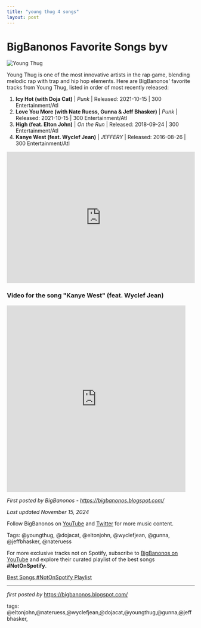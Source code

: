 ```yaml
---
title: "young thug 4 songs"
layout: post
---
```

<h1>BigBanonos Favorite Songs byv</h1>
<img src="https://themusicessentials.com/wp-content/uploads/2024/11/young-thug-net-worth-696x460.webp" alt="Young Thug"> <p>Young Thug is one of the most innovative artists in the rap game, blending melodic rap with trap and hip hop elements. Here are BigBanonos' favorite tracks from Young Thug, listed in order of most recently released:</p> <ol> <li><strong>Icy Hot (with Doja Cat)</strong> | <em>Punk</em> | Released: 2021-10-15 | 300 Entertainment/Atl</li> <li><strong>Love You More (with Nate Ruess, Gunna & Jeff Bhasker)</strong> | <em>Punk</em> | Released: 2021-10-15 | 300 Entertainment/Atl</li> <li><strong>High (feat. Elton John)</strong> | <em>On the Run</em> | Released: 2018-09-24 | 300 Entertainment/Atl</li> <li><strong>Kanye West (feat. Wyclef Jean)</strong> | <em>JEFFERY</em> | Released: 2016-08-26 | 300 Entertainment/Atl</li>
</ol> <div> <iframe src="https://open.spotify.com/embed/playlist/5Q8YmnqWRcjAJCLQZtDCh0?utm_source=generator" width="100%" height="352" frameborder="0" allowfullscreen="" allow="autoplay; clipboard-write; encrypted-media; fullscreen; picture-in-picture" loading="lazy"></iframe>
</div> <h3>Video for the song "Kanye West" (feat. Wyclef Jean)</h3>
<div> <iframe width="95%" height="500" src="https://www.youtube.com/embed/wAhNZO7Fwd0?list=PLtuNtuTatqI3wo06kWds9qH_WcEWHVwia" frameborder="0" allowfullscreen></iframe>
</div> <p><em>First posted by BigBanonos - <a href="https://bigbanonos.blogspot.com/">https://bigbanonos.blogspot.com/</a></em></p>
<p><em>Last updated November 15, 2024</em></p>
<p>Follow BigBanonos on <a href="https://www.youtube.com/@BigBanonos">YouTube</a> and <a href="https://x.com/bigbanonos">Twitter</a> for more music content.</p>
<p>Tags: @youngthug, @dojacat, @eltonjohn, @wyclefjean, @gunna, @jeffbhasker, @nateruess</p>


<!--Subscribe and Playlist Links-->
<div>
    <p>For more exclusive tracks not on Spotify, subscribe to <a href="https://www.youtube.com/@BigBanonos" target="_blank">BigBanonos on YouTube</a> and explore their curated playlist of the best songs <strong>#NotOnSpotify</strong>.</p>
    <p><a href="https://www.youtube.com/playlist?list=PLtuNtuTatqI0kFahUCbtbfenC_ET5O_tr" target="_blank">Best Songs #NotOnSpotify Playlist<br /></a></p></div>

<hr />

<p><em>first posted by</em> <a href="https://bigbanonos.blogspot.com/" rel="noopener" target="_new">https://bigbanonos.blogspot.com/</a></p>

<p>tags: @eltonjohn,@nateruess,@wyclefjean,@dojacat,@youngthug,@gunna,@jeffbhasker,</p>
